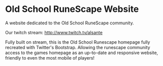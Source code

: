 # Old School RuneScape Website
A website dedicated to the Old School RuneScape community.

Our twitch stream: http://www.twitch.tv/alsante

Fully built on stream, this is the Old School Runescape homepage fully recreated with Twitter's Bootstrap. Allowing the runescape community access to the games homepage as an up-to-date and responsive website, friendly to even the most mobile of players! 


